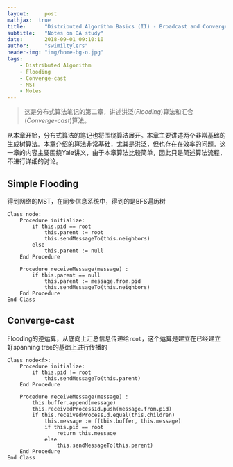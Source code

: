 ```yaml
---
layout:     post
mathjax:  true
title:      "Distributed Algorithm Basics (II) - Broadcast and Converge-cast"
subtitle:   "Notes on DA study"
date:       2018-09-01 09:10:10
author:     "swimiltylers"
header-img: "img/home-bg-o.jpg"
tags:
    - Distributed Algorithm
    - Flooding
    - Converge-cast
    - MST
    - Notes
---
```


> 这是分布式算法笔记的第二章，讲述洪泛(_Flooding_)算法和汇合(_Converge-cast_)算法。

从本章开始，分布式算法的笔记也将围绕算法展开。本章主要讲述两个非常基础的生成树算法。本章介绍的算法非常基础，尤其是洪泛，但也存在在效率的问题。这一章的内容主要围绕Yale讲义，由于本章算法比较简单，因此只是简述算法流程，不进行详细的讨论。

## Simple Flooding

得到网络的MST，在同步信息系统中，得到的是BFS遍历树

```pseudocode
Class node:
	Procedure initialize:
		if this.pid == root
			this.parent := root
			this.sendMessageTo(this.neighbors)
		else
			this.parent := null
	End Procedure
	
	Procedure receiveMessage(message) :
		if this.parent == null
			this.parent := message.from.pid
			this.sendMessageTo(this.neighbors)
	End Procedure
End Class
```

## Converge-cast

Flooding的逆运算，从底向上汇总信息传递给`root`，这个运算是建立在已经建立好spanning tree的基础上进行传播的

```pseudocode
Class node<f>:
	Procedure initialize:
		if this.pid != root
			this.sendMessageTo(this.parent)
	End Procedure

	Procedure receiveMessage(message) :
		this.buffer.append(message)
		this.receivedProcessId.push(message.from.pid)
		if this.receivedProcessId.equal(this.children)
			this.message := f(this.buffer, this.message)
			if this.pid == root
				return this.message
			else
				this.sendMessageTo(this.parent)
	End Procedure
End Class
```